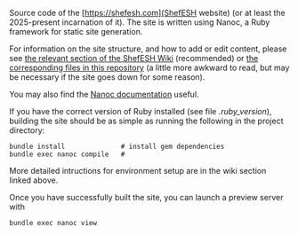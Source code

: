 Source code of the [https://shefesh.com](ShefESH website) (or at least the 2025-present incarnation of it). The site is written using Nanoc, a Ruby framework for static site generation.

For information on the site structure, and how to add or edit content, please see [the relevant section of the ShefESH Wiki](https://shefesh.com/wiki/Website_Documentation/) (recommended) or [the corresponding files in this repository](https://github.com/ShefESH/SeshWebsiteNanoc/tree/main/content/wiki/Website_Documentation) (a little more awkward to read, but may be necessary if the site goes down for some reason).

You may also find the [Nanoc documentation](https://nanoc.app/about/) useful.

If you have the correct version of Ruby installed (see file _.ruby_version_), building the site should be as simple as running the following in the project directory:
```
bundle install              # install gem dependencies
bundle exec nanoc compile   #
```

More detailed intructions for environment setup are in the wiki section linked above.

Once you have successfully built the site, you can launch a preview server with
```
bundle exec nanoc view
```

